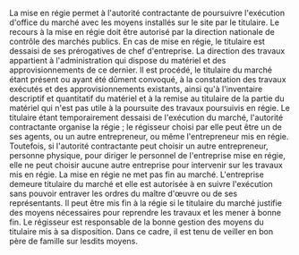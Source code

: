 
La mise en régie permet à l'autorité contractante de poursuivre
l'exécution d'office du marché avec les moyens installés sur le site
par le titulaire.
Le recours à la mise en régie doit être autorisé par la direction
nationale de contrôle des marchés publics.
En cas de mise en régie, le titulaire est dessaisi de ses prérogatives
de chef d'entreprise. La direction des travaux appartient à
l'administration qui dispose du matériel et des approvisionnements de
ce dernier.
Il est procédé, le titulaire du marché étant présent ou ayant été dûment
convoqué, à la constatation des travaux exécutés et des
approvisionnements existants, ainsi qu'à l'inventaire descriptif et
quantitatif du matériel et à la remise au titulaire de la partie du
matériel qui n'est pas utile à la poursuite des travaux poursuivis en
régie.
Le titulaire étant temporairement dessaisi de l'exécution du marché,
l'autorité contractante organise la régie ; le régisseur choisi par
elle peut être un de ses agents, ou un autre entrepreneur, ou même
l'entrepreneur mis en régie. Toutefois, si l'autorité contractante
peut choisir un autre entrepreneur, personne physique, pour diriger le
personnel de l'entreprise mise en régie, elle ne peut choisir aucune
autre entreprise pour intervenir sur les travaux mis en régie.
La mise en régie ne met pas fin au marché. L'entreprise demeure
titulaire du marché et elle est autorisée à en suivre l'exécution sans
pouvoir entraver les ordres du maître d'œuvre ou de ses représentants.
Il peut être mis fin à la régie si le titulaire du marché justifie des
moyens nécessaires pour reprendre les travaux et les mener à bonne fin.
Le régisseur est responsable de la bonne gestion des moyens du titulaire
mis à sa disposition. Dans ce cadre, il est tenu de veiller en bon père
de famille sur lesdits moyens.